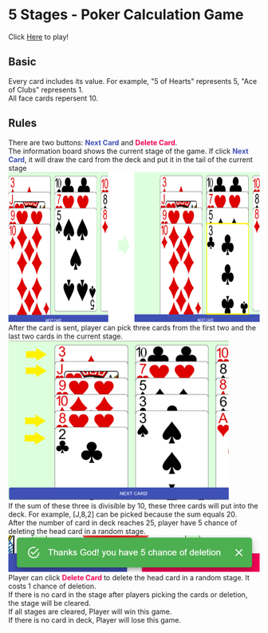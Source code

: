 # 5 Stages - Poker Calculation Game

Click <a href="https://maoji-programming.github.io/5stages/">Here</a> to play!

## Basic
Every card includes its value. For example, "5 of Hearts" represents 5, "Ace of Clubs" represents 1.<br>
All face cards repersent 10.


## Rules
There are two buttons: <span style="color:#3f51b5"><b>Next Card</b></span> and <span style="color:#f50057"><b>Delete Card</b></span>.<br>
The information board shows the current stage of the game. If click <span style="color:#3f51b5"><b>Next Card</b></span>, it will draw the card from the deck and put it in the tail of the current stage<br>
<img height="300px" src="./public/guide/img1.png"></img><br>
After the card is sent, player can pick three cards from the first two and the last two cards in the current stage.<br>
<img height="320px" src="./public/guide/img2.png"></img><br>
If the sum of these three is divisible by 10, these three cards will put into the deck. For example, [J,8,2] can be picked because the sum equals 20.<br>
After the number of card in deck reaches 25, player have 5 chance of deleting the head card in a random stage.<br>
<img  src="./public/guide/img3.PNG"></img><br>
Player can click <span style="color:#f50057"><b>Delete Card</b></span> to delete the head card in a random stage. It costs 1 chance of deletion.<br>
If there is no card in the stage after players picking the cards or deletion, the stage will be cleared.<br>
If all stages are cleared, Player will win this game.<br>
If there is no card in deck, Player will lose this game.<br>



